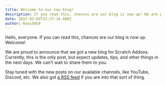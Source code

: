 ```yaml
---
title: Welcome to our new blog!
description: If you read this, chances are our blog is now up! We are proud to annouce that we got a new blog for Scratch Addons
date: 2022-03-03T12:37:24.606Z
author: Hans5958
---
```


Hello, everyone. If you can read this, chances are our blog is now up. Welcome!

We are proud to announce that we got a new blog for Scratch Addons. Currently, this is the only post, but expect updates, tips, and other things in the next days. We can't wait to share them to you.

Stay tuned with the new posts on our available channels, like YouTube, Discord, etc. We also got [a RSS feed](https://scratchaddons.com/blog/index.xml) if you are into that sort of thing.